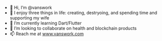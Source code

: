 - 👋 Hi, I’m @vanswork
- 👀 I enjoy three things in life: creating, destryoing, and spending time and supporting my wife
- 🌱 I’m currently learning Dart/Flutter
- 💞️ I’m looking to collaborate on health and blockchain products
- 📫 Reach me at www.vanswork.com

<!---
vanswork/vanswork is a ✨ special ✨ repository because its `README.md` (this file) appears on your GitHub profile.
You can click the Preview link to take a look at your changes.
--->
